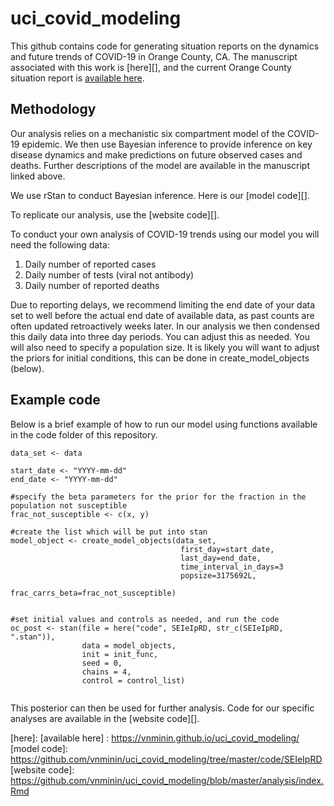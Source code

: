 # uci_covid_modeling

This github contains code for generating situation reports on the dynamics and future trends of COVID-19 in Orange County, CA. The manuscript associated with this work is [here][], and the current Orange County situation report is [available here](https://vnminin.github.io/uci_covid_modeling/). 


## Methodology
Our analysis relies on a mechanistic six compartment model of the COVID-19 epidemic. We then use Bayesian inference to provide inference on key disease dynamics and make predictions on future observed cases and deaths. Further descriptions of the model are available in the manuscript linked above. 

We use rStan to conduct Bayesian inference. Here is our [model code][]. 

To replicate our analysis, use the [website code][]. 

To conduct your own analysis of COVID-19 trends using our model you will need the following data:

1. Daily number of reported cases
2. Daily number of tests (viral not antibody)
3. Daily number of reported deaths

Due to reporting delays, we recommend limiting the end date of your data set to well before the actual end date of available data, as past counts are often updated retroactively weeks later. In our analysis we then condensed this daily data into three day periods. You can adjust this as needed. You will also need to specify a population size. It is likely you will want to adjust the priors for initial conditions, this can be done in create_model_objects (below).


## Example code
Below is a brief example of how to run our model using functions available in the code folder of this repository.
```
data_set <- data

start_date <- "YYYY-mm-dd"
end_date <- "YYYY-mm-dd"

#specify the beta parameters for the prior for the fraction in the population not susceptible
frac_not_susceptible <- c(x, y)

#create the list which will be put into stan
model_object <- create_model_objects(data_set, 
                                      first_day=start_date, 
                                      last_day=end_date,
                                      time_interval_in_days=3
                                      popsize=3175692L, 
                                      frac_carrs_beta=frac_not_susceptible)


#set initial values and controls as needed, and run the code
oc_post <- stan(file = here("code", SEIeIpRD, str_c(SEIeIpRD, ".stan")),
                data = model_objects,
                init = init_func,
                seed = 0,
                chains = 4,
                control = control_list)


```
This posterior can then be used for further analysis. Code for our specific analyses are available in the [website code][]. 

[here]: 
[available here] : https://vnminin.github.io/uci_covid_modeling/
[model code]: https://github.com/vnminin/uci_covid_modeling/tree/master/code/SEIeIpRD
[website code]: https://github.com/vnminin/uci_covid_modeling/blob/master/analysis/index.Rmd

